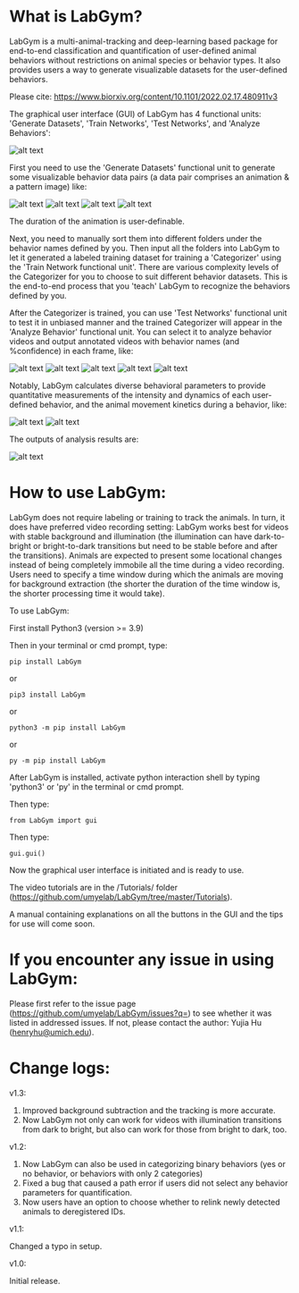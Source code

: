 # What is LabGym?

LabGym is a multi-animal-tracking and deep-learning based package for end-to-end classification and quantification of user-defined animal behaviors without restrictions on animal species or behavior types. It also provides users a way to generate visualizable datasets for the user-defined behaviors.

Please cite:
https://www.biorxiv.org/content/10.1101/2022.02.17.480911v3






The graphical user interface (GUI) of LabGym has 4 functional units: 'Generate Datasets', 'Train Networks', 'Test Networks', and 'Analyze Behaviors':

![alt text](https://github.com/yujiahu415/LabGym/blob/3cac15a69c386673853d91a93f73818f35726e71/Examples/Graphical_user_interface.png)






First you need to use the 'Generate Datasets' functional unit to generate some visualizable behavior data pairs (a data pair comprises an animation & a pattern image) like:

![alt text](https://github.com/yujiahu415/LabGym/blob/a9c77cd1f25ca1edc97aadb2257dd8fc0552483d/Examples/Larvae.gif)
![alt text](https://github.com/yujiahu415/LabGym/blob/4484050e52480cdc0e0611eaff3545dfedf03908/Examples/Flies.gif)
![alt text](https://github.com/yujiahu415/LabGym/blob/6ea290e8b86b30ae882631a8301ef6c80545f802/Examples/Mice.gif)
![alt text](https://github.com/yujiahu415/LabGym/blob/6ea290e8b86b30ae882631a8301ef6c80545f802/Examples/Rats.gif)






The duration of the animation is user-definable.

Next, you need to manually sort them into different folders under the behavior names defined by you. Then input all the folders into LabGym to let it generated a labeled training dataset for training a 'Categorizer' using the 'Train Network functional unit'. There are various complexity levels of the Categorizer for you to choose to suit different behavior datasets. This is the end-to-end process that you 'teach' LabGym to recognize the behaviors defined by you. 

After the Categorizer is trained, you can use 'Test Networks' functional unit to test it in unbiased manner and the trained Categorizer will appear in the 'Analyze Behavior' functional unit. You can select it to analyze behavior videos and output annotated videos with behavior names (and %confidence) in each frame, like:

![alt text](https://github.com/yujiahu415/LabGym/blob/6ea290e8b86b30ae882631a8301ef6c80545f802/Examples/Categorizer_larvae.gif)
![alt text](https://github.com/yujiahu415/LabGym/blob/6ea290e8b86b30ae882631a8301ef6c80545f802/Examples/Categorizer_mice_1.gif)
![alt text](https://github.com/yujiahu415/LabGym/blob/6ea290e8b86b30ae882631a8301ef6c80545f802/Examples/Categorizer_mice_2.gif)
![alt text](https://github.com/yujiahu415/LabGym/blob/6ea290e8b86b30ae882631a8301ef6c80545f802/Examples/Categorizer_rats_1.gif)
![alt text](https://github.com/yujiahu415/LabGym/blob/6ea290e8b86b30ae882631a8301ef6c80545f802/Examples/Categorizer_rats_2.gif)






Notably, LabGym calculates diverse behavioral parameters to provide quantitative measurements of the intensity and dynamics of each user-defined behavior, and the animal movement kinetics during a behavior, like:

![alt text](https://github.com/yujiahu415/LabGym/blob/6ea290e8b86b30ae882631a8301ef6c80545f802/Examples/Quantify%20behavior_1.jpg)
![alt text](https://github.com/yujiahu415/LabGym/blob/6ea290e8b86b30ae882631a8301ef6c80545f802/Examples/Quantify%20behavior_2.jpg)






The outputs of analysis results are:

![alt text](https://github.com/yujiahu415/LabGym/blob/6ea290e8b86b30ae882631a8301ef6c80545f802/Examples/Analysis_output.jpg)










# How to use LabGym:

LabGym does not require labeling or training to track the animals. In turn, it does have preferred video recording setting: LabGym works best for videos with stable background and illumination (the illumination can have dark-to-bright or bright-to-dark transitions but need to be stable before and after the transitions). Animals are expected to present some locational changes instead of being completely immobile all the time during a video recording. Users need to specify a time window during which the animals are moving for background extraction (the shorter the duration of the time window is, the shorter processing time it would take).






To use LabGym:

First install Python3 (version >= 3.9)

Then in your terminal or cmd prompt, type:

    pip install LabGym

or

    pip3 install LabGym

or

    python3 -m pip install LabGym

or

    py -m pip install LabGym

After LabGym is installed, activate python interaction shell by typing 'python3' or 'py' in the terminal or cmd prompt.

Then type:

    from LabGym import gui

Then type:

    gui.gui()

Now the graphical user interface is initiated and is ready to use.



The video tutorials are in the /Tutorials/ folder (https://github.com/umyelab/LabGym/tree/master/Tutorials).

A manual containing explanations on all the buttons in the GUI and the tips for use will come soon.










# If you encounter any issue in using LabGym:

Please first refer to the issue page (https://github.com/umyelab/LabGym/issues?q=) to see whether it was listed in addressed issues. If not, please contact the author: Yujia Hu (henryhu@umich.edu).










# Change logs:



v1.3:

1. Improved background subtraction and the tracking is more accurate.
2. Now LabGym not only can work for videos with illumination transitions from dark to bright, but also can work for those from bright to dark, too.



v1.2:

1. Now LabGym can also be used in categorizing binary behaviors (yes or no behavior, or behaviors with only 2 categories)
2. Fixed a bug that caused a path error if users did not select any behavior parameters for quantification.
3. Now users have an option to choose whether to relink newly detected animals to deregistered IDs.



v1.1:

Changed a typo in setup.



v1.0:

Initial release.







